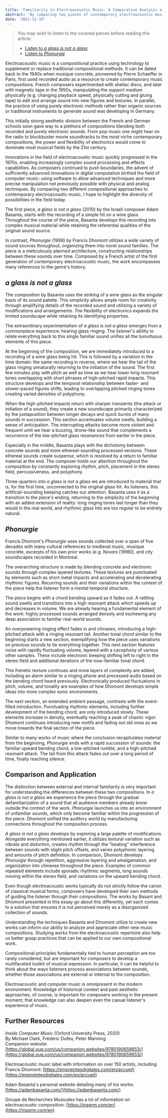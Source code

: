 ```yaml
---
title: 'Familiarity in Electroacoustic Music: A Comparative Analysis of Two Approaches'
abstract: 'By comparing two pieces of contemporary electroacoustic music, “a glass is not a glass” by Adam Basanta and “Phonurgie” by Francis Dhomont, I explore how each uses psychological familiarity and how this can be applied to other music.'
date: '2021-12-19'
---
```


> You may wish to listen to the covered pieces before reading this article:
> 
> - [Listen to *a glass is not a glass*](https://soundcloud.com/adam-basanta/a-glass-is-not-a-glass)
> - [Listen to *Phonurgie*](https://soundcloud.com/user-833777101/phonurgie-aiff-2448) 

Electroacoustic music is a compositional practice using technology to supplement or replace traditional compositional methods. It can be dated back to the 1940s when musique concrète, pioneered by Pierre Schaeffer in Paris, first used recorded audio as a resource to create contemporary music compositions. French composers experimented with shellac discs, and later with magnetic tape in the 1950s, manipulating the support medium physically (e.g. changing playback speed, physically cutting and gluing tape) to edit and arrange sound into new figures and textures. In parallel, the practice of using purely electronic methods rather than organic sources or traditional instruments to generate sound was developing in Germany.

This initially strong aesthetic division between the French and German schools soon gave way to a plethora of compositions blending both recorded and purely electronic sounds. From pop music one might hear on the radio to blockbuster movie soundtracks to the most niche contemporary compositions, the power and flexibility of electronics would come to dominate most musical fields by the 21st century.

Innovations in the field of electroacoustic music quickly progressed in the 1970s, enabling increasingly complex sound processing and effects capabilities. As composers continued to push boundaries, the advent of sufficiently advanced innovations in digital computation birthed the field of computer music: using software to allow advanced techniques and more precise manipulation not previously possible with physical and analog techniques. By comparing  two different compositional approaches to contemporary electroacoustic music, I hope to highlight the diversity of possibilities in the field today.

The first piece, *a glass is not a glass* (2010) by the Israeli composer Adam Basanta, starts with the recording of a simple hit on a wine glass. Throughout the course of the piece, Basanta develops this recording into complex musical material while retaining the referential qualities of the original sound source.

In contrast, *Phonurgie* (1998) by Francis Dhomont utilizes a wide variety of sound sources throughout, organizing them into novel sound families. The piece is a meticulously planned architecture, constructing relationships between these sounds over time. Composed by a French artist of the first generation of contemporary electroacoustic music, the work encompasses many references to the genre's history.

## *a glass is not a glass*

The composition by Basanta uses the striking of a wine glass as the singular basis of its sound palette. This simplicity allows ample room for creativity through amplifying details of the recorded sound and utilizing a variety of modifications and arrangements. The flexibility of electronics expands the limited soundscape while retaining its identifying properties.

The extraordinary experimentalism of *a glass is not a glass* emerges from a commonplace experience: hearing glass ringing. The listener's ability to relate everything back to this single familiar sound unifies all the tumultuous elements of this piece.

At the beginning of the composition, we are immediately introduced to a recording of a wine glass being hit. This is followed by a variation in the time domain: the same recording in reverse, where we hear the tail of the glass ringing unnaturally returning to the initiation of the sound. The first few minutes play with pitch as well as time as we hear lower long resonant tones overlapping with short phrases of high-pitched rapid impacts. This structure develops and the temporal relationship between faster- and slower-paced figures shifts, leading to overlapping pitched ringing tones creating varied densities of polyphony.

When the high-pitched impacts return with sharper transients (the attack or initiation of a sound), they create a new soundscape primarily characterized by the juxtaposition between longer decays and quick bursts of many sounds in succession. This section accentuates volume swells, building a sense of anticipation. The interrupting attacks become more violent and frequent until we hear a buzzing, drone-like sound that complements a recurrence of the low-pitched glass resonances from earlier in the piece. 

Especially in the middle, Basanta plays with the dichotomy between concrete sounds and more ethereal-sounding processed versions. These ethereal sounds create suspense, which is resolved by a return to familiar material at the end. The composer holds our attention throughout the composition by constantly exploring rhythm, pitch, placement in the stereo field, percussiveness, and polyphony.

Three-quarters into *a glass is not a glass* we are introduced to material that is, for the first time, unconnected to the original glass hit. As listeners, this artificial-sounding beeping catches our attention. Basanta uses it as a transition to the piece's ending, returning to the simplicity of the beginning with an added extension of reality: long ringing tones last longer than they would in the real world, and rhythmic glass hits are too regular to be entirely natural.

## *Phonurgie*

Francis Dhomont's *Phonurgie* uses sounds collected over a span of five decades with many cultural references to medieval music, musique concrète, excerpts of his own prior works (e.g. *Novars* [1998]), and city soundscapes recorded in Montreal.

The overarching structure is made by blending concrete and electronic sounds through complex layered textures. These textures are punctuated by elements such as short metal impacts and accelerating and decelerating rhythmic figures. Recurring sounds and their variations within the context of the piece help the listener form a mental temporal structure.

The piece begins with a chord bending upward as it fades out. A rattling sound swells and transitions into a high resonant attack which speeds up and decreases in volume. We are already hearing a fundamental element of the work: highly processed sounds arranged densely and eschewing any deep association to familiar real-world sounds.

An overpowering ringing effect fades in and climaxes, introducing a high-pitched attack with a ringing resonant tail. Another tonal chord similar to the beginning starts a new section, exemplifying how the piece uses variations on previous sounds to tie everything together. This next section features noise with rapidly fluctuating volume, layered with a cacophony of various other samples. These include electronic beeping shifting left to right in the stereo field and additional iterations of the now-familiar tonal chord.

This frenetic texture continues and more layers of complexity are added, including an alarm similar to a ringing phone and processed audio based on the bending chord heard previously. Electronically produced fluctuations in pitch, volume, and tonality are examples of how Dhomont develops simple ideas into more complex sonic environments.

The next section, an extended ambient passage, contrasts with the event-filled introduction. Punctuating rhythmic elements, including further development of the bending chord, are only introduced slowly. These elements increase in density, eventually reaching a peak of chaotic vigor. Dhomont continues introducing new motifs and fading out old ones as we move towards the final section of the piece.

Similar to many works of music where the conclusion recapitulates material from the beginning, *Phonurgie* ends with a rapid succession of sounds: the familiar upward bending chord, a low-pitched rumble, and a high-pitched resonant attack. The tail from this attack fades out over a long period of time, finally reaching silence.

## Comparison and Application

The distinction between external and internal familiarity is very important for understanding the differences between these two compositions. In *a glass is not a glass* we experience the piece through the gradual defamiliarization of a sound that all audience members already know outside the context of the work. *Phonurgie* launches us into an environment of unfamiliar sounds, which only become familiar within the progression of the piece. Dhomont unified the auditory world by manufacturing connections throughout the composition process.

*A glass is not a glass* develops by exploring a large palette of modifications. Alongside everything mentioned earlier, it utilizes textural variation such as vibrato and distortion, creates rhythm through the "beating" interference between sounds with slight pitch offsets, and varies polyphonic layering and amounts of pitch definition. In comparison, Dhomont develops *Phonurgie* through repetition, aggressive layering and amalgamation, and organization into climaxes throughout the piece. Examples of common repeated elements include sporadic rhythmic segments, long sounds moving within the stereo field, and variations on the upward bending chord.

Even though electroacoustic works typically do not strictly follow the canon of classical musical forms, composers have developed their own methods of guiding the listener through their compositions. The works by Basant and Dhomont presented in this essay go about this differently, yet each comes to a solution that ensures it is not perceived merely as a disorganized collection of sounds.

Understanding the techniques Basanta and Dhomont utilize to create new works can inform our ability to analyze and appreciate other new music compositions. Studying works from the electroacoustic repertoire also help us better grasp practices that can be applied to our own compositional work.

Compositional principles fundamentally tied to human perception are too rarely considered, but are important for composers to develop a multifaceted toolkit of musical expression. In particular, it can be helpful to think about the ways listeners process associations between sounds, whether those associations are external or internal to the composition.

Electroacoustic and computer music is omnipresent in the modern environment. Knowledge of historical context and past aesthetic approaches, of course, is important for composers working in the present moment; that knowledge can also deepen even the casual listener's experience of music.

## Further Resources

*Inside Computer Music* (Oxford University Press, 2020)  
By Michael Clark, Frédéric Dufeu, Peter Manning  
Companion website: [https://global.oup.com/us/companion.websites/9780190659653/](https://global.oup.com/us/companion.websites/9780190659653/)

Electroacoustic music label with information on over 150 artists, including Francis Dhomont: [https://empreintesdigitales.com/en/accueil](https://empreintesdigitales.com/en/accueil)

Adam Basanta's personal website detailing many of his works: [https://adambasanta.com/](https://adambasanta.com/)

Groupe de Recherches Musicales has a lot of information on electroacoustic composition: [https://inagrm.com/en](https://inagrm.com/en)
